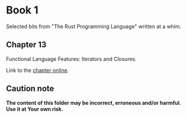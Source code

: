 # Book 1

Selected bits from "The Rust Programming Language" written at a whim.

## Chapter 13

Functional Language Features: Iterators and Closures.

Link to the [chapter online](https://doc.rust-lang.org/book/ch13-00-functional-features.html).

## Caution note

**The content of this folder may be incorrect, erroneous and/or harmful. Use it at Your own risk.**
